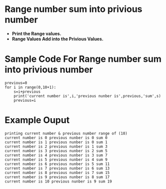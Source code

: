 # Range number sum into privious number
- **Print the Range values.**
- **Range Values Add into the Privious Values.**
# Sample Code For Range number sum into privious number
```
previous=0
for i in range(0,10+1):
    s=i+previous
    print('current number is',i,'previous nunber is',previous,'sum',s)
    previous=i    
```
# Example Ouput
```
printing current number & previous number range of (10)
current number is 0 previous nunber is 0 sum 0
current number is 1 previous nunber is 0 sum 1
current number is 2 previous nunber is 1 sum 3
current number is 3 previous nunber is 2 sum 5
current number is 4 previous nunber is 3 sum 7
current number is 5 previous nunber is 4 sum 9
current number is 6 previous nunber is 5 sum 11
current number is 7 previous nunber is 6 sum 13
current number is 8 previous nunber is 7 sum 15
current number is 9 previous nunber is 8 sum 17
current number is 10 previous nunber is 9 sum 19
```
